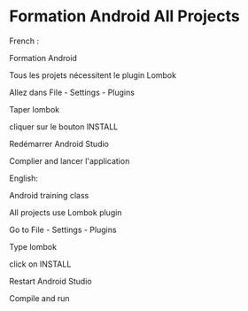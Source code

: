 # Formation Android All Projects
French :

Formation Android

Tous les projets nécessitent le plugin Lombok

Allez dans File - Settings - Plugins

Taper lombok

cliquer sur le bouton INSTALL

Redémarrer Android Studio

Complier and lancer l'application

English:

Android training class

All projects use Lombok plugin

Go to File - Settings - Plugins

Type lombok

click on INSTALL

Restart Android Studio

Compile and run


